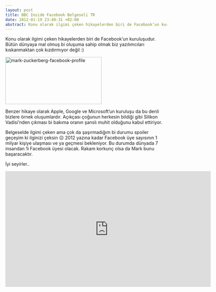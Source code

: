 ```yaml
---
layout: post
title: BBC Inside Facebook Belgeseli TR
date: 2012-01-19 23:49:31 +02:00
abstract: Konu olarak ilgimi çeken hikayelerden biri de Facebook’un kuruluşudur. Bütün dünyaya mal olmuş bi oluşuma sahip olmak biz yazılımcıları kıskanmaktan çok...
---
```


Konu olarak ilgimi çeken hikayelerden biri de Facebook’un kuruluşudur. Bütün dünyaya mal olmuş bi oluşuma sahip olmak biz yazılımcıları kıskanmaktan çok kızdırmıyor değil :)

<img alt="mark-zuckerberg-facebook-profile" src="{{ site.baseurl }}/assets/mark-zuckerberg-facebook-profile-300x147.jpg" width="300" height="147" />

Benzer hikaye olarak Apple, Google ve Microsoft’un kuruluşu da bu denli bizlere örnek oluşumlardır. Açıkçası çoğunun herkesin bildiği gibi Silikon Vadisi’nden çıkması bi bakıma oranın şanslı muhit olduğunu kabul ettiriyor.

Belgeselde ilgimi çeken ama çok da şaşırmadığım bi durumu spoiler geçeyim ki ilginizi çeksin 😉
2012 yazına kadar Facebook üye sayısının 1 milyar kişiye ulaşması ve ya geçmesi bekleniyor. Bu durumda dünyada 7 insandan 1i Facebook üyesi olacak. Rakam korkunç olsa da Mark bunu başaracaktır.

İyi seyirler..

<iframe src="https://player.vimeo.com/video/35310361?byline=0&portrait=0" width="640" height="361" frameborder="0" webkitallowfullscreen mozallowfullscreen allowfullscreen></iframe>
